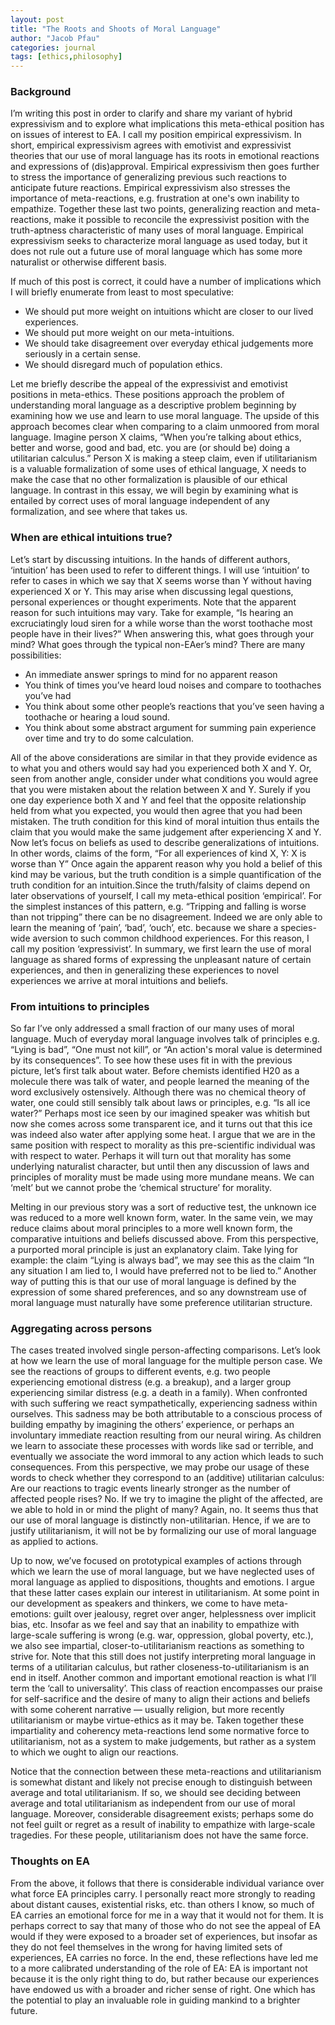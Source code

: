 ```yaml
---
layout: post
title: "The Roots and Shoots of Moral Language"
author: "Jacob Pfau"
categories: journal
tags: [ethics,philosophy]
---
```


### Background 

I’m writing this post in order to clarify and share my variant of hybrid expressivism and to explore what implications this meta-ethical position has on issues of interest to EA. I call my position empirical expressivism. In short, empirical expressivism agrees with emotivist and expressivist theories that our use of moral language has its roots in emotional reactions and expressions of (dis)approval. Empirical expressivism then goes further to stress the importance of generalizing previous such reactions to anticipate future reactions. Empirical expressivism also stresses the importance of meta-reactions, e.g. frustration at one's own inability to empathize. Together these last two points, generalizing reaction and meta-reactions, make it possible to reconcile the expressivist position with the truth-aptness characteristic of many uses of moral language. Empirical expressivism seeks to characterize moral language as used today, but it does not rule out a future use of moral language which has some more naturalist or otherwise different basis.

If much of this post is correct, it could have a number of implications which I will briefly enumerate from least to most speculative:
* We should put more weight on intuitions whicht are closer to our lived experiences.
* We should put more weight on our meta-intuitions.
* We should take disagreement over everyday ethical judgements more seriously in a certain sense.
* We should disregard much of population ethics.

Let me briefly describe the appeal of the expressivist and emotivist positions in meta-ethics. These positions approach the problem of understanding moral language as a descriptive problem beginning by examining how we use and learn to use moral language. The upside of this approach becomes clear when comparing to a claim unmoored from moral language. Imagine person X claims, “When you’re talking about ethics, better and worse, good and bad, etc. you are (or should be) doing a utilitarian calculus.” Person X  is making a steep claim, even if utilitarianism is a valuable formalization of some uses of ethical language, X needs to make the case that no other formalization is plausible of our ethical language. In contrast in this essay, we will begin by examining what is entailed by correct uses of moral language independent of any formalization, and see where that takes us.

### When are ethical intuitions true?

Let’s start by discussing intuitions. In the hands of different authors, ‘intuition’ has been used to refer to different things. I will use ‘intuition’ to refer to cases in which we say that X seems worse than Y without having experienced X or Y. This may arise when discussing legal questions, personal experiences or thought experiments. Note that the apparent reason for such intuitions may vary. Take for example, “Is hearing an excruciatingly loud siren for a while worse than the worst toothache most people have in their lives?” When answering this, what goes through your mind? What goes through the typical non-EAer’s mind? There are many possibilities:

* An immediate answer springs to mind for no apparent reason
* You think of times you’ve heard loud noises and compare to toothaches you’ve had
* You think about some other people’s reactions that you’ve seen having a toothache or hearing a loud sound. 
* You think about some abstract argument for summing pain experience over time and try to do some calculation. 

All of the above considerations are similar in that they provide evidence as to what you and others would say had you experienced both X and Y. Or, seen from another angle, consider under what conditions you would agree that you were mistaken about the relation between X and Y. Surely if you one day experience both X and Y and feel that the opposite relationship held from what you expected, you would then agree that you had been mistaken. The truth condition for this kind of moral intuition thus entails the claim that you would make the same judgement after experiencing X and Y. Now let’s focus on beliefs as used to describe generalizations of intuitions. In other words, claims of the form, “For all experiences of kind X, Y: X is worse than Y” Once again the apparent reason why you hold a belief of this kind may be various, but the truth condition is a simple quantification of the truth condition for an intuition.Since the truth/falsity of claims depend on later observations of yourself, I call my meta-ethical position ‘empirical’. For the simplest instances of this pattern, e.g. “Tripping and falling is worse than not tripping” there can be no disagreement. Indeed we are only able to learn the meaning of ‘pain’, ‘bad’, ‘ouch’, etc. because we share a species-wide aversion to such common childhood experiences. For this reason, I call my position ‘expressivist’. In summary, we first learn the use of moral language as shared forms of expressing the unpleasant nature of certain experiences, and then in generalizing these experiences to novel experiences we arrive at moral intuitions and beliefs.

### From intuitions to principles

So far I’ve only addressed a small fraction of our many uses of moral language. Much of everyday moral language involves talk of principles e.g. “Lying is bad”, “One must not kill”, or “An action's moral value is determined by its consequences”. To see how these uses fit in with the previous picture, let’s first talk about water. Before chemists identified H20 as a molecule there was talk of water, and people learned the meaning of the word exclusively ostensively. Although there was no chemical theory of water, one could still sensibly talk about laws or principles, e.g. “Is all ice water?” Perhaps most ice seen by our imagined speaker was whitish but now she comes across some transparent ice, and it turns out that this ice was indeed also water after applying some heat. I argue that we are in the same position with respect to morality as this pre-scientific individual was with respect to water. Perhaps it will turn out that morality has some underlying naturalist character, but until then any discussion of laws and principles of morality must be made using more mundane means. We can ‘melt’ but we cannot probe the ‘chemical structure’ for morality. 

Melting in our previous story was a sort of reductive test, the unknown ice was reduced to a more well known form, water. In the same vein, we may reduce claims about moral principles to a more well known form, the comparative intuitions and beliefs discussed above. From this perspective, a purported moral principle is just an explanatory claim. Take lying for example: the claim “Lying is always bad”, we may see this as the claim “In any situation I am lied to, I would have preferred not to be lied to.” Another way of putting this is that our use of moral language is defined by the expression of some shared preferences, and so any downstream use of moral language must naturally have some preference utilitarian structure.

### Aggregating across persons

The cases treated involved single person-affecting comparisons. Let’s look at how we learn the use of moral language for the multiple person case. We see the reactions of groups to different events, e.g. two people experiencing emotional distress (e.g. a breakup), and a larger group experiencing similar distress (e.g. a death in a family). When confronted with such suffering we react sympathetically, experiencing sadness within ourselves. This sadness may be both attributable to a conscious process of building empathy by imagining the others’ experience, or perhaps an involuntary immediate reaction resulting from our neural wiring. As children we learn to associate these processes with words like sad or terrible, and eventually we associate the word immoral to any action which leads to such consequences. From this perspective, we may probe our usage of these words to check whether they correspond to an (additive) utilitarian calculus: Are our reactions to tragic events linearly stronger as the number of affected people rises? No. If we try to imagine the plight of the affected, are we able to hold in or mind the plight of many? Again, no. It seems thus that our use of moral language is distinctly non-utilitarian. Hence, if we are to justify utilitarianism, it will not be by formalizing our use of moral language as applied to actions. 

Up to now, we’ve focused on prototypical examples of actions through which we learn the use of moral language, but we have neglected uses of moral language as applied to dispositions, thoughts and emotions. I argue that these latter cases explain our interest in utilitarianism. At some point in our development as speakers and thinkers, we come to have meta-emotions: guilt over jealousy, regret over anger, helplessness over implicit bias, etc. Insofar as we feel and say that an inability to empathize with large-scale suffering is wrong (e.g. war, oppression, global poverty, etc.), we also see impartial, closer-to-utilitarianism reactions as something to strive for. Note that this still does not justify interpreting moral language in terms of a utilitarian calculus, but rather closeness-to-utilitarianism is an end in itself. Another common and important emotional reaction is what I’ll term the ‘call to universality’. This class of reaction encompasses our praise for self-sacrifice and the desire of many to align their actions and beliefs with some coherent narrative — usually religion, but more recently utilitarianism or maybe virtue-ethics as it may be. Taken together these impartiality and coherency meta-reactions lend some normative force to utilitarianism, not as a system to make judgements, but rather as a system to which we ought to align our reactions.

Notice that the connection between these meta-reactions and utilitarianism is somewhat distant and likely not precise enough to distinguish between average and total utilitarianism. If so, we should see deciding between average and total utilitarianism as independent from our use of moral language. Moreover, considerable disagreement exists; perhaps some do not feel guilt or regret as a result of inability to empathize with large-scale tragedies. For these people, utilitarianism does not have the same force. 

### Thoughts on EA
From the above, it follows that there is considerable individual variance over what force EA principles carry. I personally react more strongly to reading about distant causes, existential risks, etc. than others I know, so much of EA carries an emotional force for me in a way that it would not for them. It is perhaps correct to say that many of those who do not see the appeal of EA would if they were exposed to a broader set of experiences, but insofar as they do not feel themselves in the wrong for having limited sets of experiences, EA carries no force. In the end, these reflections have led me to a more calibrated understanding of the role of EA: EA is important not because it is the only right thing to do, but rather because our experiences have endowed us with a broader and richer sense of right. One which has the potential to play an invaluable role in guiding mankind to a brighter future.
